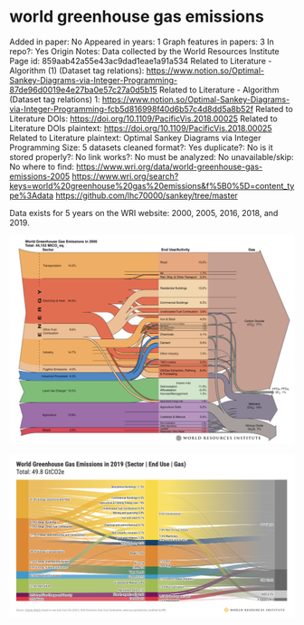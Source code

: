# world greenhouse gas emissions

Added in paper: No
Appeared in years: 1
Graph features in papers: 3
In repo?: Yes
Origin Notes: Data collected by the World Resources Institute
Page id: 859aab42a55e43ac9dad1eae1a91a534
Related to Literature - Algorithm (1) (Dataset tag relations): https://www.notion.so/Optimal-Sankey-Diagrams-via-Integer-Programming-87de96d0019e4e27ba0e57c27a0d5b15
Related to Literature - Algorithm (Dataset tag relations) 1: https://www.notion.so/Optimal-Sankey-Diagrams-via-Integer-Programming-fcb5d816998f40d6b57c4d8dd5a8b52f
Related to Literature DOIs: https://doi.org/10.1109/PacificVis.2018.00025
Related to Literature DOIs plaintext: https://doi.org/10.1109/PacificVis.2018.00025
Related to Literature plaintext: Optimal Sankey Diagrams via Integer Programming
Size: 5 datasets
cleaned format?: Yes
duplicate?: No
is it stored properly?: No
link works?: No
must be analyzed: No
unavailable/skip: No
where to find: https://www.wri.org/data/world-greenhouse-gas-emissions-2005
https://www.wri.org/search?keys=world%20greenhouse%20gas%20emissions&f%5B0%5D=content_type%3Adata
https://github.com/lhc70000/sankey/tree/master

Data exists for 5 years on the WRI website: 2000, 2005, 2016, 2018, and 2019.

![Screen Shot 2023-01-21 at 2.59.58 PM.png](world%20greenhouse%20gas%20emissions%20859aab42a55e43ac9dad1eae1a91a534/Screen_Shot_2023-01-21_at_2.59.58_PM.png)

![Screen Shot 2023-01-21 at 3.00.19 PM.png](world%20greenhouse%20gas%20emissions%20859aab42a55e43ac9dad1eae1a91a534/Screen_Shot_2023-01-21_at_3.00.19_PM.png)